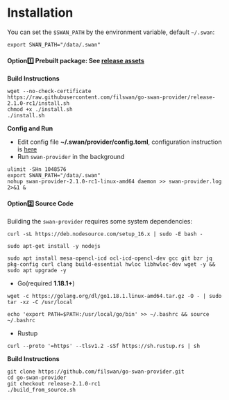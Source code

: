 # Installation

You can set the `$SWAN_PATH` by the environment variable, default `~/.swan`:

```
export SWAN_PATH="/data/.swan"
```

#### Option1️⃣ **Prebuilt package**: See [release assets](https://github.com/filswan/go-swan-provider/releases)

**Build Instructions**

```
wget --no-check-certificate https://raw.githubusercontent.com/filswan/go-swan-provider/release-2.1.0-rc1/install.sh
chmod +x ./install.sh
./install.sh
```

**Config and Run**

* Edit config file **\~/.swan/provider/config.toml**, configuration instruction is [here](../../swan-provider/prerequisites/configuration-and-run.md)
* Run `swan-provider` in the background

```
ulimit -SHn 1048576
export SWAN_PATH="/data/.swan"
nohup swan-provider-2.1.0-rc1-linux-amd64 daemon >> swan-provider.log 2>&1 & 
```

#### Option2️⃣ Source Code

Building the `swan-provider` requires some system dependencies:

```
curl -sL https://deb.nodesource.com/setup_16.x | sudo -E bash -
```

```
sudo apt-get install -y nodejs
```

```
sudo apt install mesa-opencl-icd ocl-icd-opencl-dev gcc git bzr jq pkg-config curl clang build-essential hwloc libhwloc-dev wget -y && sudo apt upgrade -y
```

* Go(required **1.18.1+**)

```
wget -c https://golang.org/dl/go1.18.1.linux-amd64.tar.gz -O - | sudo tar -xz -C /usr/local
```

```
echo 'export PATH=$PATH:/usr/local/go/bin' >> ~/.bashrc && source ~/.bashrc
```

* Rustup

```
curl --proto '=https' --tlsv1.2 -sSf https://sh.rustup.rs | sh
```

**Build Instructions**

```
git clone https://github.com/filswan/go-swan-provider.git
cd go-swan-provider
git checkout release-2.1.0-rc1
./build_from_source.sh
```
